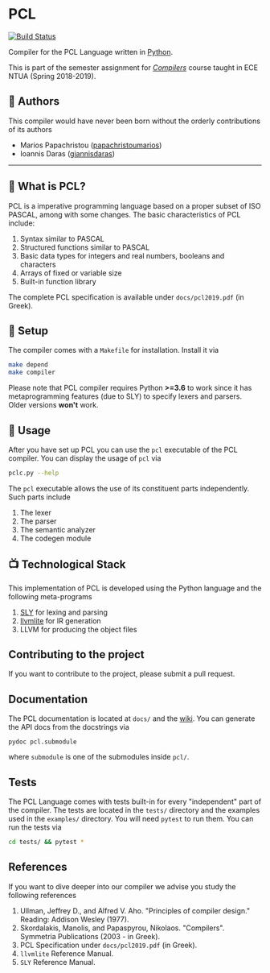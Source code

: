 # PCL

[![Build Status](https://travis-ci.com/papachristoumarios/pcl.svg?token=DxqFuX4UzFjiGRipqjph&branch=master)](https://travis-ci.com/papachristoumarios/pcl)

Compiler for the PCL Language written in [Python](http://www.python.org/).

This is part of the semester assignment for [_Compilers_](https://courses.softlab.ntua.gr/compilers/2019a/) course taught in ECE NTUA (Spring 2018-2019).

## :busts_in_silhouette: Authors

This compiler would have never been born without the orderly contributions of its authors
  * Marios Papachristou ([papachristoumarios](https://github.com/papachristoumarios))
  * Ioannis Daras ([giannisdaras](https://github.com/giannisdaras))

---

## :tomato: What is PCL?

PCL is a imperative programming language based on a proper subset of ISO PASCAL, among with some changes. The basic characteristics of PCL include:

1. Syntax similar to PASCAL
2. Structured functions similar to PASCAL
3. Basic data types for integers and real numbers, booleans and characters
4. Arrays of fixed or variable size
5. Built-in function library

The complete PCL specification is available under `docs/pcl2019.pdf` (in Greek).

## :nut_and_bolt: Setup

The compiler comes with a `Makefile` for installation. Install it via

```bash
make depend
make compiler
```

Please note that PCL compiler requires Python **>=3.6** to work since it has metaprogramming features (due to SLY) to specify lexers and parsers. Older versions **won't** work. 

## :hammer: Usage

After you have set up PCL you can use the `pcl` executable of the PCL compiler.
You can display the usage of `pcl` via
```bash
pclc.py --help
```

The `pcl` executable allows the use of its constituent parts independently. Such parts include

1. The lexer
2. The parser
3. The semantic analyzer
4. The codegen module

## :tv: Technological Stack

This implementation of PCL is developed using the Python language and the following meta-programs

1. [SLY](https://github.com/dabeaz/sly) for lexing and parsing
2. [llvmlite](https://llvmlite.readthedocs.io/en/latest/) for IR generation
3. LLVM for producing the object files

## Contributing to the project 

If you want to contribute to the project, please submit a pull request. 

## Documentation

The PCL documentation is located at `docs/` and the [wiki](https://github.com/papachristoumarios/pcl/wiki).
You can generate the API docs from the docstrings via 
```
pydoc pcl.submodule
```

where `submodule` is one of the submodules inside `pcl/`.

## Tests

The PCL Language comes with tests built-in for every "independent" part of the compiler. The tests are located in the `tests/` directory and the examples used in the `examples/` directory. You will need `pytest` to run them.  You can run the tests via
```bash
cd tests/ && pytest *
```

## References 

If you want to dive deeper into our compiler we advise you study the following references

1. Ullman, Jeffrey D., and Alfred V. Aho. "Principles of compiler design." Reading: Addison Wesley (1977).
2. Skordalakis, Manolis, and Papaspyrou,  Nikolaos. "Compilers". Symmetria Publications (2003 - in Greek). 
3. PCL Specification under `docs/pcl2019.pdf` (in Greek). 
4. `llvmlite` Reference Manual.
5. `SLY` Reference Manual.
